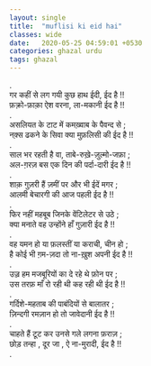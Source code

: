 ```yaml
---
layout: single
title:  "muflisi ki eid hai"
classes: wide
date:   2020-05-25 04:59:01 +0530
categories: ghazal urdu
tags: ghazal
---
```

.<br>
गर कहीं से लग गयी कुछ हाथ ईदी, ईद है !!<br>
फ़क़्रो-फ़ाक़ा ऐश वरना, ला-मकानी ईद है !!<br>
.<br>
असलियत के टाट में कमख़्वाब के पैवन्द से ;<br>
नक़्स ढकने के सिवा क्या मुफ़लिसी की ईद है !!<br>
.<br>
साल भर रहती है वा, ताबे-रुख़े-ज़ुल्मो-जफ़ा ;<br>
अल-ग़रज़ बस एक दिन की पर्दा-दारी ईद है !!<br>
.<br>
शाक़ गुज़री हैं ज़मीं पर और भी ईदें मगर ;<br>
आलमी बेचारगी  की आज पहली ईद है !!<br>
.<br>
फिर नहीं महबूब जिनके वेंटिलेटर से उठे ;<br>
क्या मनाते वह  उन्होंने  हाँ गुज़ारी ईद है !!<br>
.<br>
वह यमन हो या फ़लस्तीं या कराची, चीन हो ;<br>
है कोई भी ग़म-ज़दा तो ना-ख़ुश अपनी ईद है !!<br>
.<br>
उज़्र हम मजबूरियों  का दे रहे थे फ़ोन पर  ;<br>
उस तरफ़ माँ रो रही थी कह रही थी ईद है !!<br>
.<br>
गर्दिशे-महताब की पाबंदियों से बालातर ;<br>
ज़िन्दगी रमज़ान हो तो जावेदानी ईद है !!<br>
.<br>
चाहते हैं टूट कर उनसे गले लगना फ़राज़ ;<br>
छोड़ तन्हा , दूर जा , ऐ ना-मुरादी, ईद है !!<br>
.<br>
